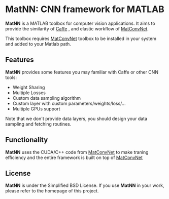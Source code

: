 # MatNN: CNN framework for MATLAB

**MatNN** is a MATLAB toolbox for computer vision applications. It aims to provide the similarity of [Caffe](http://caffe.berkeleyvision.org) , and elastic workflow of [MatConvNet](http://www.vlfeat.org/matconvnet).

This toolbox requires [MatConvNet](http://www.vlfeat.org/matconvnet) toolbox to be installed in your system and added to your Matlab path.

## Features

**MatNN** provides some features you may familiar with Caffe or other CNN tools:
- Weight Sharing
- Multiple Losses
- Custom data sampling algorithm
- Custom layer with custom parameters/weights/loss/...
- Multiple GPUs support

Note that we don't provide data layers, you should design your data sampling and fetching routines.

## Functionality

**MatNN** uses the CUDA/C++ code from [MatConvNet](http://www.vlfeat.org/matconvnet)
to make traning efficiency and the entire framework is built on top of [MatConvNet](http://www.vlfeat.org/matconvnet)


## License

**MatNN** is under the Simplified BSD License.
If you use **MatNN** in your work, please refer to the homepage of this project.
